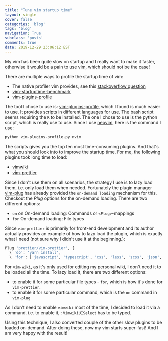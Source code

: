 ```yaml
---
title: "Tune vim startup time"
layout: single
cover: false
categories: 'blog'
tags: 'blog'
navigation: True
subclass: 'posts'
comments: true
date: 2019-12-29 23:06:12 EST
---
```


My vim has been quite slow on startup and I really want to make it faster, otherwise it would be a pain to use vim, which should not be the case!

There are multiple ways to profile the startup time of vim:
- The native profiler vim provides, see this [stackoverflow question](https://stackoverflow.com/questions/12213597/how-to-see-which-plugins-are-making-vim-slow)
- [vim-startuptime-benchmark](https://github.com/junegunn/vim-startuptime-benchmark)
- [vim-plugins-profile](https://github.com/hyiltiz/vim-plugins-profile)

The tool I chose to use is: [vim-plugins-profile](https://github.com/hyiltiz/vim-plugins-profile), which I found is much easier to use. It provides scripts in different languages for use. The bash script seems requiring the `R` to be installed. The one I chose to use is the python script, which is really use to use. Since I use [neovim](https://neovim.io/), here is the command I use:

```bash
python vim-plugins-profile.py nvim
```

The scripts gives you the top ten most time-consuming plugins. And that's what you should look into to improve the startup time. For me, the following plugins took long time to load:

- [vimwiki](https://github.com/vimwiki/vimwiki)
- [vim-prettier](https://github.com/prettier/vim-prettier)

Since I don't use them on all scenarios, the strategy I use is to lazy load them, i.e. only load them when needed. Fortunately the plugin manager [vim-plug](https://github.com/junegunn/vim-plug) has already provided the `on-demand loading` mechanism for this. Checkout the *Plug* options for the on-demand loading. There are two different options:
- `on` on	On-demand loading: Commands or `<Plug>`-mappings
- `for`	On-demand loading: File types

Since `vim-prettier` is primarily for front-end development and its author actually provides an example of how to lazy load the plugin, which is exactly what I need (not sure why I didn't use it at the beginning.):

```bash
Plug 'prettier/vim-prettier', {
  \ 'do': 'yarn install',
  \ 'for': ['javascript', 'typescript', 'css', 'less', 'scss', 'json', 'graphql', 'markdown', 'vue', 'yaml', 'html'] }
```

For `vim-wiki`, as it's only used for editing my personal wiki, I don't need it to be loaded all the time. To lazy load it, there are two different options:

- to enable it for some particular file types - `for`, which is how it's done for `vim-prettier`.
- to enable it for some particular command, which is the `on` command in `vim-plug`

As I don't need to enable `vimwiki` most of the time, I decided to load it via a command. i.e. to enable it, `:VimwikiUISelect` has to be typed.

Using this technique, I also converted couple of the other slow plugins to be loaded on-demand. After doing these, now my vim starts super-fast! And I am very happy with the result!

